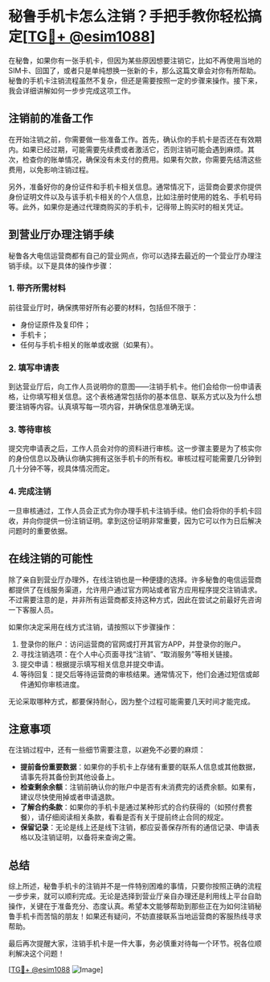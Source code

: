 # 秘鲁手机卡怎么注销？手把手教你轻松搞定[[TG💪+ @esim1088](https://t.me/s/esim1088)]

在秘鲁，如果你有一张手机卡，但因为某些原因想要注销它，比如不再使用当地的SIM卡、回国了，或者只是单纯想换一张新的卡，那么这篇文章会对你有所帮助。秘鲁的手机卡注销流程虽然不复杂，但还是需要按照一定的步骤来操作。接下来，我会详细讲解如何一步步完成这项工作。

## 注销前的准备工作

在开始注销之前，你需要做一些准备工作。首先，确认你的手机卡是否还在有效期内。如果已经过期，可能需要先续费或者激活它，否则注销可能会遇到麻烦。其次，检查你的账单情况，确保没有未支付的费用。如果有欠款，你需要先结清这些费用，以免影响注销过程。

另外，准备好你的身份证件和手机卡相关信息。通常情况下，运营商会要求你提供身份证明文件以及与该手机卡相关的个人信息，比如注册时使用的姓名、手机号码等。此外，如果你是通过代理商购买的手机卡，记得带上购买时的相关凭证。

## 到营业厅办理注销手续

秘鲁各大电信运营商都有自己的营业网点，你可以选择去最近的一个营业厅办理注销手续。以下是具体的操作步骤：

### 1. 带齐所需材料
前往营业厅时，确保携带好所有必要的材料，包括但不限于：
- 身份证原件及复印件；
- 手机卡；
- 任何与手机卡相关的账单或收据（如果有）。

### 2. 填写申请表
到达营业厅后，向工作人员说明你的意图——注销手机卡。他们会给你一份申请表格，让你填写相关信息。这个表格通常包括你的基本信息、联系方式以及为什么想要注销等内容。认真填写每一项内容，并确保信息准确无误。

### 3. 等待审核
提交完申请表之后，工作人员会对你的资料进行审核。这一步骤主要是为了核实你的身份信息以及确认你确实拥有这张手机卡的所有权。审核过程可能需要几分钟到几十分钟不等，视具体情况而定。

### 4. 完成注销
一旦审核通过，工作人员会正式为你办理手机卡注销手续。他们会将你的手机卡回收，并向你提供一份注销证明。拿到这份证明非常重要，因为它可以作为日后解决问题时的重要依据。

## 在线注销的可能性

除了亲自到营业厅办理外，在线注销也是一种便捷的选择。许多秘鲁的电信运营商都提供了在线服务渠道，允许用户通过官方网站或者官方应用程序提交注销请求。不过需要注意的是，并非所有运营商都支持这种方式，因此在尝试之前最好先咨询一下客服人员。

如果你决定采用在线方式注销，请按照以下步骤操作：
1. 登录你的账户：访问运营商的官网或打开其官方APP，并登录你的账户。
2. 寻找注销选项：在个人中心页面寻找“注销”、“取消服务”等相关链接。
3. 提交申请：根据提示填写相关信息并提交申请。
4. 等待回复：提交后等待运营商的审核结果。通常情况下，他们会通过短信或邮件通知你审核进度。

无论采取哪种方式，都要保持耐心，因为整个过程可能需要几天时间才能完成。

## 注意事项

在注销过程中，还有一些细节需要注意，以避免不必要的麻烦：
- **提前备份重要数据**：如果你的手机卡上存储有重要的联系人信息或其他数据，请事先将其备份到其他设备上。
- **检查剩余余额**：注销前确认你的账户中是否有未消费完的话费余额。如果有，建议尽快使用掉或者申请退款。
- **了解合约条款**：如果你的手机卡是通过某种形式的合约获得的（如预付费套餐），请仔细阅读相关条款，看看是否有关于提前终止合同的规定。
- **保留记录**：无论是线上还是线下注销，都应妥善保存所有的通信记录、申请表格以及注销证明，以备将来查询之需。

## 总结

综上所述，秘鲁手机卡的注销并不是一件特别困难的事情，只要你按照正确的流程一步步来，就可以顺利完成。无论是选择到营业厅亲自办理还是利用线上平台自助操作，关键在于准备充分、态度认真。希望本文能够帮助到那些正在为如何注销秘鲁手机卡而苦恼的朋友！如果还有疑问，不妨直接联系当地运营商的客服热线寻求帮助。

最后再次提醒大家，注销手机卡是一件大事，务必慎重对待每一个环节。祝各位顺利解决这个问题！

[[TG💪+ @esim1088](https://t.me/s/esim1088) ![Image](https://i.postimg.cc/4NQfJmqS/Snipaste-2025-05-13-00-14-12.png)]